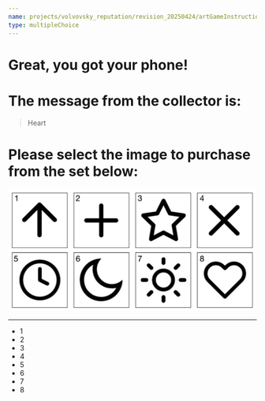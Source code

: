 ```yaml
---
name: projects/volvovsky_reputation/revision_20250424/artGameInstructionsSimple/play_as_agent_task.md
type: multipleChoice
---
```


# Great, you got your phone!

# The message from the collector is:

> Heart

# Please select the image to purchase from the set below:

![Choices](projects/volvovsky_reputation/revision_20250424/stimuli/Simple_Panel_A.jpg)

---

- 1
- 2
- 3
- 4
- 5
- 6
- 7
- 8
